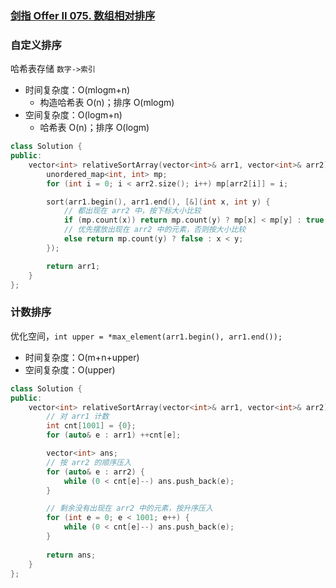 ### [剑指 Offer II 075. 数组相对排序](https://leetcode.cn/problems/0H97ZC/)

### 自定义排序

哈希表存储 `数字->索引`

- 时间复杂度：O(mlogm+n)
    - 构造哈希表 O(n)；排序 O(mlogm)
- 空间复杂度：O(logm+n)
    - 哈希表 O(n)；排序 O(logm)

```c++
class Solution {
public:
    vector<int> relativeSortArray(vector<int>& arr1, vector<int>& arr2) {
        unordered_map<int, int> mp;
        for (int i = 0; i < arr2.size(); i++) mp[arr2[i]] = i;

        sort(arr1.begin(), arr1.end(), [&](int x, int y) {
            // 都出现在 arr2 中，按下标大小比较
            if (mp.count(x)) return mp.count(y) ? mp[x] < mp[y] : true;
            // 优先摆放出现在 arr2 中的元素，否则按大小比较
            else return mp.count(y) ? false : x < y;
        });

        return arr1;
    }
};
```

### 计数排序

优化空间，`int upper = *max_element(arr1.begin(), arr1.end());`

- 时间复杂度：O(m+n+upper)
- 空间复杂度：O(upper)

```c++
class Solution {
public:
    vector<int> relativeSortArray(vector<int>& arr1, vector<int>& arr2) {
        // 对 arr1 计数
        int cnt[1001] = {0};
        for (auto& e : arr1) ++cnt[e];

        vector<int> ans;
        // 按 arr2 的顺序压入
        for (auto& e : arr2) {
            while (0 < cnt[e]--) ans.push_back(e);
        }

        // 剩余没有出现在 arr2 中的元素，按升序压入
        for (int e = 0; e < 1001; e++) {
            while (0 < cnt[e]--) ans.push_back(e);
        }
            
        return ans;
    }
};
```
